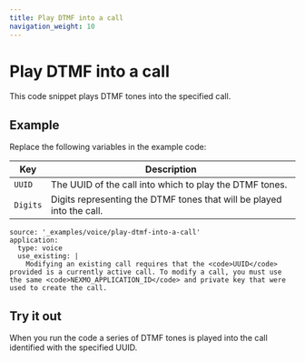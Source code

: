 ```yaml
---
title: Play DTMF into a call
navigation_weight: 10
---
```


# Play DTMF into a call

This code snippet plays DTMF tones into the specified call.

## Example

Replace the following variables in the example code:

Key |	Description
-- | --
`UUID` | The UUID of the call into which to play the DTMF tones.
`Digits` | Digits representing the DTMF tones that will be played into the call.

```code_snippets
source: '_examples/voice/play-dtmf-into-a-call'
application:
  type: voice
  use_existing: |
    Modifying an existing call requires that the <code>UUID</code> provided is a currently active call. To modify a call, you must use the same <code>NEXMO_APPLICATION_ID</code> and private key that were used to create the call.
```

## Try it out

When you run the code a series of DTMF tones is played
into the call identified with the specified UUID.
